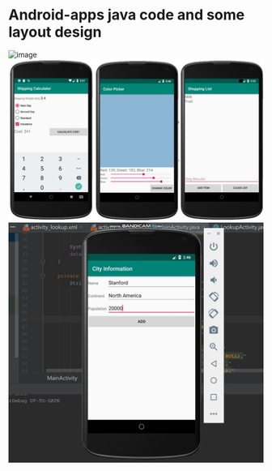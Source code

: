 # Android-apps java code and some layout design
![image](https://github.com/haoli94/Android-apps/blob/master/AITetris.gif)
![image](https://github.com/haoli94/Android-apps/blob/master/UI1.png)
![image](https://github.com/haoli94/Android-apps/blob/master/Android%20DataBase.gif)
